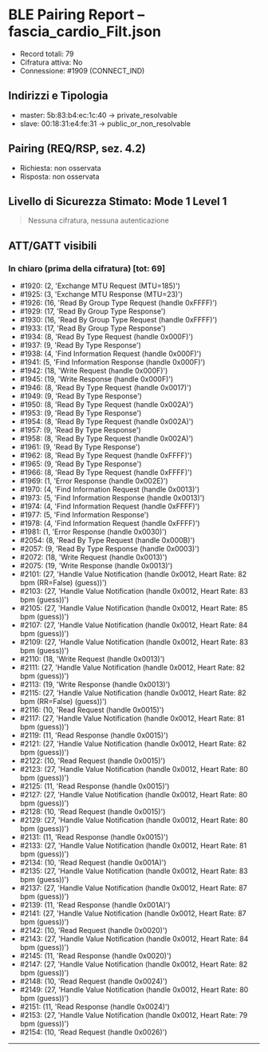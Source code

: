 # BLE Pairing Report – fascia_cardio_Filt.json
- Record totali: 79
- Cifratura attiva: No
- Connessione: #1909 (CONNECT_IND)

## Indirizzi e Tipologia
- master: 5b:83:b4:ec:1c:40  →  private_resolvable
- slave: 00:18:31:e4:fe:31  →  public_or_non_resolvable



## Pairing (REQ/RSP, sez. 4.2)
- Richiesta: non osservata
- Risposta: non osservata

## Livello di Sicurezza Stimato: Mode 1 Level 1
> Nessuna cifratura, nessuna autenticazione

## ATT/GATT visibili
### In chiaro (prima della cifratura) [tot: 69]
- #1920: (2, 'Exchange MTU Request (MTU=185)')
- #1925: (3, 'Exchange MTU Response (MTU=23)')
- #1926: (16, 'Read By Group Type Request (handle 0xFFFF)')
- #1929: (17, 'Read By Group Type Response')
- #1930: (16, 'Read By Group Type Request (handle 0xFFFF)')
- #1933: (17, 'Read By Group Type Response')
- #1934: (8, 'Read By Type Request (handle 0x000F)')
- #1937: (9, 'Read By Type Response')
- #1938: (4, 'Find Information Request (handle 0x000F)')
- #1941: (5, 'Find Information Response (handle 0x000F)')
- #1942: (18, 'Write Request (handle 0x000F)')
- #1945: (19, 'Write Response (handle 0x000F)')
- #1946: (8, 'Read By Type Request (handle 0x0017)')
- #1949: (9, 'Read By Type Response')
- #1950: (8, 'Read By Type Request (handle 0x002A)')
- #1953: (9, 'Read By Type Response')
- #1954: (8, 'Read By Type Request (handle 0x002A)')
- #1957: (9, 'Read By Type Response')
- #1958: (8, 'Read By Type Request (handle 0x002A)')
- #1961: (9, 'Read By Type Response')
- #1962: (8, 'Read By Type Request (handle 0xFFFF)')
- #1965: (9, 'Read By Type Response')
- #1966: (8, 'Read By Type Request (handle 0xFFFF)')
- #1969: (1, 'Error Response (handle 0x002E)')
- #1970: (4, 'Find Information Request (handle 0x0013)')
- #1973: (5, 'Find Information Response (handle 0x0013)')
- #1974: (4, 'Find Information Request (handle 0xFFFF)')
- #1977: (5, 'Find Information Response')
- #1978: (4, 'Find Information Request (handle 0xFFFF)')
- #1981: (1, 'Error Response (handle 0x0030)')
- #2054: (8, 'Read By Type Request (handle 0x000B)')
- #2057: (9, 'Read By Type Response (handle 0x0003)')
- #2072: (18, 'Write Request (handle 0x0013)')
- #2075: (19, 'Write Response (handle 0x0013)')
- #2101: (27, 'Handle Value Notification (handle 0x0012, Heart Rate: 82 bpm (RR=False) (guess))')
- #2103: (27, 'Handle Value Notification (handle 0x0012, Heart Rate: 83 bpm (guess))')
- #2105: (27, 'Handle Value Notification (handle 0x0012, Heart Rate: 85 bpm (guess))')
- #2107: (27, 'Handle Value Notification (handle 0x0012, Heart Rate: 84 bpm (guess))')
- #2109: (27, 'Handle Value Notification (handle 0x0012, Heart Rate: 83 bpm (guess))')
- #2110: (18, 'Write Request (handle 0x0013)')
- #2111: (27, 'Handle Value Notification (handle 0x0012, Heart Rate: 82 bpm (guess))')
- #2113: (19, 'Write Response (handle 0x0013)')
- #2115: (27, 'Handle Value Notification (handle 0x0012, Heart Rate: 82 bpm (RR=False) (guess))')
- #2116: (10, 'Read Request (handle 0x0015)')
- #2117: (27, 'Handle Value Notification (handle 0x0012, Heart Rate: 81 bpm (guess))')
- #2119: (11, 'Read Response (handle 0x0015)')
- #2121: (27, 'Handle Value Notification (handle 0x0012, Heart Rate: 82 bpm (guess))')
- #2122: (10, 'Read Request (handle 0x0015)')
- #2123: (27, 'Handle Value Notification (handle 0x0012, Heart Rate: 80 bpm (guess))')
- #2125: (11, 'Read Response (handle 0x0015)')
- #2127: (27, 'Handle Value Notification (handle 0x0012, Heart Rate: 80 bpm (guess))')
- #2128: (10, 'Read Request (handle 0x0015)')
- #2129: (27, 'Handle Value Notification (handle 0x0012, Heart Rate: 80 bpm (guess))')
- #2131: (11, 'Read Response (handle 0x0015)')
- #2133: (27, 'Handle Value Notification (handle 0x0012, Heart Rate: 81 bpm (guess))')
- #2134: (10, 'Read Request (handle 0x001A)')
- #2135: (27, 'Handle Value Notification (handle 0x0012, Heart Rate: 83 bpm (guess))')
- #2137: (27, 'Handle Value Notification (handle 0x0012, Heart Rate: 87 bpm (guess))')
- #2139: (11, 'Read Response (handle 0x001A)')
- #2141: (27, 'Handle Value Notification (handle 0x0012, Heart Rate: 87 bpm (guess))')
- #2142: (10, 'Read Request (handle 0x0020)')
- #2143: (27, 'Handle Value Notification (handle 0x0012, Heart Rate: 84 bpm (guess))')
- #2145: (11, 'Read Response (handle 0x0020)')
- #2147: (27, 'Handle Value Notification (handle 0x0012, Heart Rate: 82 bpm (guess))')
- #2148: (10, 'Read Request (handle 0x0024)')
- #2149: (27, 'Handle Value Notification (handle 0x0012, Heart Rate: 80 bpm (guess))')
- #2151: (11, 'Read Response (handle 0x0024)')
- #2153: (27, 'Handle Value Notification (handle 0x0012, Heart Rate: 79 bpm (guess))')
- #2154: (10, 'Read Request (handle 0x0026)')

---
